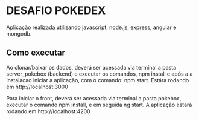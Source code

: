 # DESAFIO POKEDEX 

Aplicação realizada utilizando javascript, node.js, express, angular e mongodb. 

## Como executar

Ao clonar/baixar os dados, deverá ser acessada via terminal a pasta server_pokebox (backend) e executar os comandos, npm install e após a a instalacao iniciar a aplicação, com o comando: npm start. Estára rodando em http://localhost:3000 

Para iniciar o front, deverá ser acessada via terminal a pasta pokebox, executar o comando npm install, e em seguida ng start. A aplicação estará rodando em http://localhost:4200 





